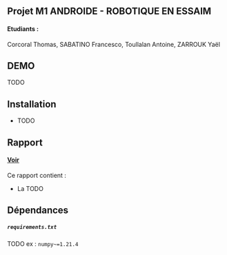 ## Projet M1 ANDROIDE - ROBOTIQUE EN ESSAIM

#### Etudiants :
Corcoral Thomas, SABATINO Francesco, Toullalan Antoine, ZARROUK Yaël 

## DEMO

TODO

## Installation 
<ul>
  <li>TODO</li>
</ul>

## Rapport

#### <a target="_blank" href="#" title="Rapport">Voir</a>

Ce rapport contient :
<ul>
  <li>La TODO</li>
</ul>


## Dépendances 
##### `requirements.txt`

TODO
ex :
`numpy~=1.21.4`<br>
